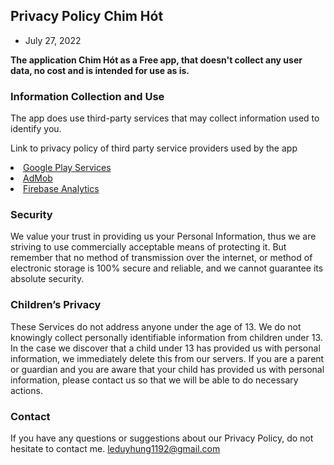 ## Privacy Policy Chim Hót

- July 27, 2022

<p><b>The application Chim Hót as a Free app, that doesn't collect any user data, no cost and is intended for use as is.</b></p>


### Information Collection and Use
<p>The app does use third-party services that may collect information used to identify you.</p>
<p>Link to privacy policy of third party service providers used by the app</p<

- [Google Play Services](https://policies.google.com/privacy)
- [AdMob](https://support.google.com/admob/answer/6128543?hl=en)
- [Firebase Analytics](https://firebase.google.com/policies/analytics/)

### Security
We value your trust in providing us your Personal Information, thus we are striving to use commercially acceptable means of protecting it. But remember that no method of transmission over the internet, or method of electronic storage is 100% secure and reliable, and we cannot guarantee its absolute security.

### Children’s Privacy
These Services do not address anyone under the age of 13. We do not knowingly collect personally identifiable information from children under 13. In the case we discover that a child under 13 has provided us with personal information, we immediately delete this from our servers. If you are a parent or guardian and you are aware that your child has provided us with personal information, please contact us so that we will be able to do necessary actions.

### Contact
If you have any questions or suggestions about our Privacy Policy, do not hesitate to contact me.
leduyhung1192@gmail.com
